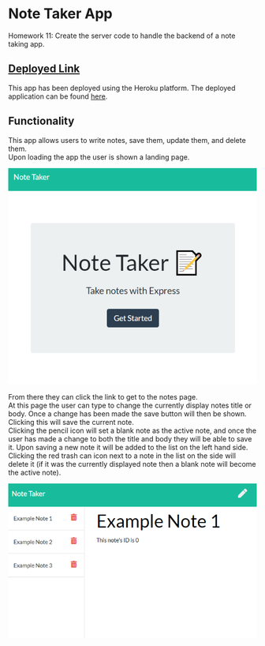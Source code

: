 # Note Taker App

Homework 11: Create the server code to handle the backend of a note taking app. 

## [Deployed Link](link)

This app has been deployed using the Heroku platform. The deployed application can be found [here](link).

## Functionality    

This app allows users to write notes, save them, update them, and delete them.  
Upon loading the app the user is shown a landing page. 

![Landing Page](./assets/img/Landing-Page.PNG)

From there they can click the link to get to the notes page.  
At this page the user can type to change the currently display notes title or body. Once a change has been made the save button will then be shown. Clicking this will save the current note.  
Clicking the pencil icon will set a blank note as the active note, and once the user has made a change to both the title and body they will be able to save it. Upon saving a new note it will be added to the list on the left hand side.  
Clicking the red trash can icon next to a note in the list on the side will delete it (if it was the currently displayed note then a blank note will become the active note).

![Note Screen](./assets/img/Note-Screen.PNG)

